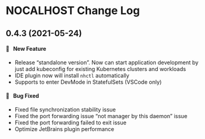 # NOCALHOST Change Log

## 0.4.3 (2021-05-24)

#### :rocket:  &nbsp; New Feature

-  Release “standalone version”. Now can start application development by just add kubeconfig for existing Kubernetes clusters and workloads
-  IDE plugin now will install `nhctl` automatically
-  Supports to enter DevMode in StatefulSets (VSCode only)
  

#### :bug:  &nbsp; Bug Fixed

- Fixed file synchronization stability issue
- Fixed the port forwarding issue “not manager by this daemon” issue
- Fixed the port forwarding failed to exit issue
- Optimize JetBrains plugin performance